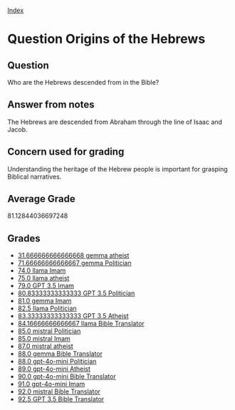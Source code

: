 
[Index](../../index.md)
# Question Origins of the Hebrews
## Question
Who are the Hebrews descended from in the Bible?

## Answer from notes
The Hebrews are descended from Abraham through the line of Isaac and Jacob.

## Concern used for grading
Understanding the heritage of the Hebrew people is important for grasping Biblical narratives.

## Average Grade
81.12844036697248

## Grades
 * [31.666666666666668 gemma atheist](../answers/gemma_atheist/Origins_of_the_Hebrews.md)
 * [71.66666666666667 gemma Politician](../answers/gemma_Politician/Origins_of_the_Hebrews.md)
 * [74.0 llama Imam](../answers/llama_Imam/Origins_of_the_Hebrews.md)
 * [75.0 llama atheist](../answers/llama_atheist/Origins_of_the_Hebrews.md)
 * [79.0 GPT 3.5 Imam](../answers/GPT_3.5_Imam/Origins_of_the_Hebrews.md)
 * [80.83333333333333 GPT 3.5 Politician](../answers/GPT_3.5_Politician/Origins_of_the_Hebrews.md)
 * [81.0 gemma Imam](../answers/gemma_Imam/Origins_of_the_Hebrews.md)
 * [82.5 llama Politician](../answers/llama_Politician/Origins_of_the_Hebrews.md)
 * [83.33333333333333 GPT 3.5 Atheist](../answers/GPT_3.5_Atheist/Origins_of_the_Hebrews.md)
 * [84.16666666666667 llama Bible Translator](../answers/llama_Bible_Translator/Origins_of_the_Hebrews.md)
 * [85.0 mistral Politician](../answers/mistral_Politician/Origins_of_the_Hebrews.md)
 * [85.0 mistral Imam](../answers/mistral_Imam/Origins_of_the_Hebrews.md)
 * [87.0 mistral atheist](../answers/mistral_atheist/Origins_of_the_Hebrews.md)
 * [88.0 gemma Bible Translator](../answers/gemma_Bible_Translator/Origins_of_the_Hebrews.md)
 * [88.0 gpt-4o-mini Politician](../answers/gpt-4o-mini_Politician/Origins_of_the_Hebrews.md)
 * [89.0 gpt-4o-mini Atheist](../answers/gpt-4o-mini_Atheist/Origins_of_the_Hebrews.md)
 * [90.0 gpt-4o-mini Bible Translator](../answers/gpt-4o-mini_Bible_Translator/Origins_of_the_Hebrews.md)
 * [91.0 gpt-4o-mini Imam](../answers/gpt-4o-mini_Imam/Origins_of_the_Hebrews.md)
 * [92.0 mistral Bible Translator](../answers/mistral_Bible_Translator/Origins_of_the_Hebrews.md)
 * [92.5 GPT 3.5 Bible Translator](../answers/GPT_3.5_Bible_Translator/Origins_of_the_Hebrews.md)
